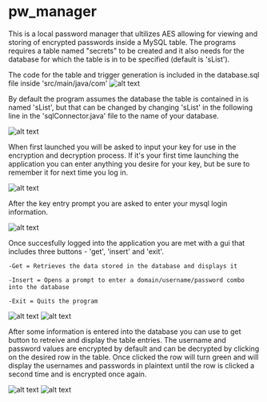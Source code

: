 # pw_manager

This is a local password manager that ultilizes AES allowing for viewing and storing of encrypted passwords inside a MySQL table. The programs requires a table named "secrets" to be created and it also needs for the database for which the table is in to be specified (default is 'sList'). 


The code for the table and trigger generation is included in the database.sql file inside 'src/main/java/com'
![alt text](https://i.ibb.co/HTMtnbF/table.png)


By default the program assumes the database the table is contained in is named 'sList', but that can be changed by changing 'sList' in the following line in the 'sqlConnector.java' file to the name of your database.

![alt text](https://i.ibb.co/MPvMtcS/db-name.png)


When first launched you will be asked to input your key for use in the encryption and decryption process. If it's your first time launching the application you can enter anything you desire for your key, but be sure to remember it for next time you log in.

![alt text](https://i.ibb.co/2dQ4nbq/key-entry.png)


After the key entry prompt you are asked to enter your mysql login information.

![alt text](https://i.ibb.co/6rpSvnR/mysql-login.png)

Once succesfully logged into the application you are met with a gui that includes three buttons - 'get', 'insert' and 'exit'.
    
    -Get = Retrieves the data stored in the database and displays it
    
    -Insert = Opens a prompt to enter a domain/username/password combo into the database
    
    -Exit = Quits the program


![alt text](https://i.ibb.co/Fs39Fh2/pw-manager.png) ![alt text](https://i.ibb.co/vvxksZL/insert-shot.png)

After some information is entered into the database you can use to get button to retreive and display the table entries. The username and password values are encrypted by default and can be decrypted by clicking on the desired row in the table. Once clicked the row will turn green and will display the usernames and passwords in plaintext until the row is clicked a second time and is encrypted once again.


![alt text](https://i.ibb.co/Gn93Rh0/encrypted.png) ![alt text](https://i.ibb.co/54vFb9v/unencrypted.png)



